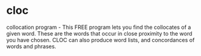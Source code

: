 # cloc
collocation program - This FREE program lets you find the collocates of a given word. These are the words that occur in close proximity to the word you have chosen. CLOC can also produce word lists, and concordances of words and phrases.
